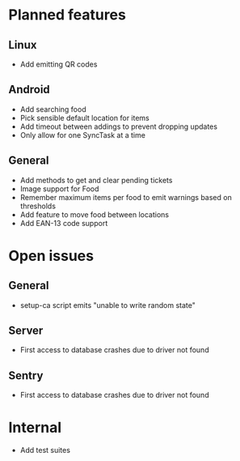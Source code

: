 # Planned features

## Linux
* Add emitting QR codes 

## Android
* Add searching food
* Pick sensible default location for items
* Add timeout between addings to prevent dropping updates
* Only allow for one SyncTask at a time

## General
* Add methods to get and clear pending tickets
* Image support for Food
* Remember maximum items per food to emit warnings based on thresholds
* Add feature to move food between locations
* Add EAN-13 code support



# Open issues 

## General
* setup-ca script emits "unable to write random state"

## Server
* First access to database crashes due to driver not found

## Sentry
* First access to database crashes due to driver not found



# Internal
* Add test suites
